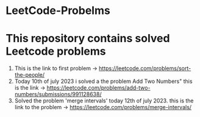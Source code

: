 # LeetCode-Probelms
# This repository contains solved Leetcode problems
1. This is the link to first problem -> https://leetcode.com/problems/sort-the-people/ 
2. Today 10th of july 2023 i solved a the problem Add Two Numbers" this is the link -> https://leetcode.com/problems/add-two-numbers/submissions/991128638/
3. Solved the problem 'merge intervals' today 12th of july 2023. this is the link to the problem -> https://leetcode.com/problems/merge-intervals/
 
